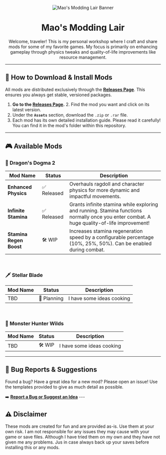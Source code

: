 <p align="center">
  <img src="https://i.imgur.com/your-banner-image.png" alt="Mao's Modding Lair Banner"/>
</p>

<h1 align="center">Mao's Modding Lair</h1>

<p align="center">
  Welcome, traveler! This is my personal workshop where I craft and share mods for some of my favorite games. My focus is primarily on enhancing gameplay through physics tweaks and quality-of-life improvements like resource management.
</p>

---

## 🚀 How to Download & Install Mods

All mods are distributed exclusively through the **[Releases Page](https://github.com/mauricios11/videogame_modding/releases)**. This ensures you always get stable, versioned packages.

1.  **Go to the [Releases Page](https://github.com/mauricios11/videogame_modding/releases).** 2.  Find the mod you want and click on its latest version.
3.  Under the **`Assets`** section, download the `.zip` or `.rar` file.
4.  Each mod has its own detailed installation guide. Please read it carefully! You can find it in the mod's folder within this repository.

---

## 🎮 Available Mods

### 🐉 Dragon's Dogma 2

| Mod Name                                       | Status      | Description                                                                                                                              |
| ---------------------------------------------- | ----------- | ---------------------------------------------------------------------------------------------------------------------------------------- |
| **Enhanced Physics** | ✅ Released  | Overhauls ragdoll and character physics for more dynamic and impactful movements.                                                        |
| **Infinite Stamina** | ✅ Released  | Grants infinite stamina while exploring and running. Stamina functions normally once you enter combat. A huge quality-of-life improvement! |
| **Stamina Regen Boost** | 🛠️ WIP       | Increases stamina regeneration speed by a configurable percentage (10%, 25%, 50%). Can be enabled during combat.                       |

<br/>

### 🗡️ Stellar Blade

| Mod Name | Status      | Description                                               |
| -------- | ----------- | --------------------------------------------------------- |
| TBD      | 🤔 Planning | I have some ideas cooking |

<br/>

### 🦖 Monster Hunter Wilds

| Mod Name | Status      | Description                                         |
| -------- | ----------- | --------------------------------------------------- |
| TBD      | 🛠️ WIP  | I have some ideas cooking |

---

## 🐞 Bug Reports & Suggestions

Found a bug? Have a great idea for a new mod? Please open an issue! Use the templates provided to give as much detail as possible.

➡️ **[Report a Bug or Suggest an Idea](https://github.com/mauricios11/videogame_modding/issues/new/choose)** ---

## ⚠️ Disclaimer

These mods are created for fun and are provided as-is. Use them at your own risk. I am not responsible for any issues they may cause with your game or save files. Although I have tried them on my own and they have not given me any problems. Jus in case always back up your saves before installing this or any mods.